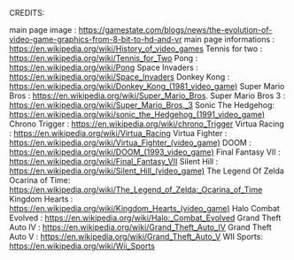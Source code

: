 CREDITS: 

main page image : https://gamestate.com/blogs/news/the-evolution-of-video-game-graphics-from-8-bit-to-hd-and-vr
main page informations : https://en.wikipedia.org/wiki/History_of_video_games
Tennis for two : https://en.wikipedia.org/wiki/Tennis_for_Two
Pong : https://en.wikipedia.org/wiki/Pong
Space Invaders : https://en.wikipedia.org/wiki/Space_Invaders
Donkey Kong : https://en.wikipedia.org/wiki/Donkey_Kong_(1981_video_game)
Super Mario Bros : https://en.wikipedia.org/wiki/Super_Mario_Bros.
Super Mario Bros 3 : https://en.wikipedia.org/wiki/Super_Mario_Bros._3
Sonic The Hedgehog: https://en.wikipedia.org/wiki/sonic_the_Hedgehog_(1991_video_game)
Chrono Trigger : https://en.wikipedia.org/wiki/chrono_Trigger
Virtua Racing : https://en.wikipedia.org/wiki/Virtua_Racing
Virtua Fighter : https://en.wikipedia.org/wiki/Virtua_Fighter_(video_game)
DOOM : https://en.wikipedia.org/wiki/DOOM_(1993_video_game)
Final Fantasy VII : https://en.wikipedia.org/wiki/Final_Fantasy_VII
Silent Hill : https://en.wikipedia.org/wiki/Silent_Hill_(video_game)
The Legend Of Zelda Ocarina of Time: https://en.wikipedia.org/wiki/The_Legend_of_Zelda:_Ocarina_of_Time
Kingdom Hearts : https://en.wikipedia.org/wiki/Kingdom_Hearts_(video_game)
Halo Combat Evolved : https://en.wikipedia.org/wiki/Halo:_Combat_Evolved
Grand Theft Auto IV : https://en.wikipedia.org/wiki/Grand_Theft_Auto_IV
Grand Theft Auto V : https://en.wikipedia.org/wiki/Grand_Theft_Auto_V
WII Sports: https://en.wikipedia.org/wiki/Wii_Sports
